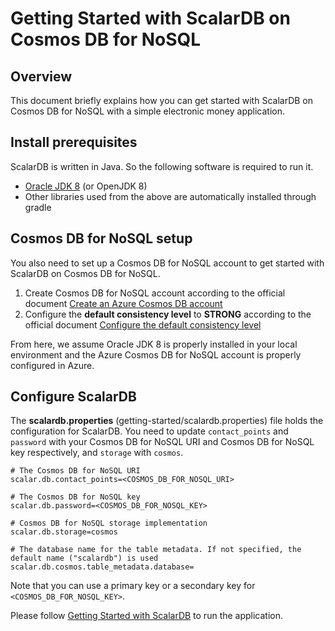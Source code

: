 # Getting Started with ScalarDB on Cosmos DB for NoSQL

## Overview
This document briefly explains how you can get started with ScalarDB on Cosmos DB for NoSQL with a simple electronic money application.

## Install prerequisites

ScalarDB is written in Java. So the following software is required to run it.

* [Oracle JDK 8](https://www.oracle.com/technetwork/java/javase/downloads/jdk8-downloads-2133151.html) (or OpenJDK 8)
* Other libraries used from the above are automatically installed through gradle

## Cosmos DB for NoSQL setup
You also need to set up a Cosmos DB for NoSQL account to get started with ScalarDB on Cosmos DB for NoSQL.

1. Create Cosmos DB for NoSQL account according to the official document [Create an Azure Cosmos DB account](https://learn.microsoft.com/en-us/azure/cosmos-db/nosql/quickstart-portal#create-account)
1. Configure the **default consistency level** to **STRONG** according to the official document [Configure the default consistency level](https://learn.microsoft.com/en-us/azure/cosmos-db/nosql/how-to-manage-consistency#configure-the-default-consistency-level)

From here, we assume Oracle JDK 8 is properly installed in your local environment and the Azure Cosmos DB for NoSQL account is properly configured in Azure.

## Configure ScalarDB
    
The **scalardb.properties** (getting-started/scalardb.properties) file holds the configuration for ScalarDB. You need to update `contact_points` and `password` with your Cosmos DB for NoSQL URI and Cosmos DB for NoSQL key respectively, and `storage` with `cosmos`.
    
```properties
# The Cosmos DB for NoSQL URI
scalar.db.contact_points=<COSMOS_DB_FOR_NOSQL_URI>

# The Cosmos DB for NoSQL key
scalar.db.password=<COSMOS_DB_FOR_NOSQL_KEY>

# Cosmos DB for NoSQL storage implementation
scalar.db.storage=cosmos

# The database name for the table metadata. If not specified, the default name ("scalardb") is used
scalar.db.cosmos.table_metadata.database=
```
Note that you can use a primary key or a secondary key for `<COSMOS_DB_FOR_NOSQL_KEY>`.

Please follow [Getting Started with ScalarDB](getting-started-with-scalardb.md) to run the application.
